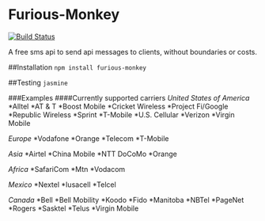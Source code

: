# Furious-Monkey
[![Build Status](https://travis-ci.org/trejonh/Furious-Monkey.svg?branch=master)](https://travis-ci.org/trejonh/Furious-Monkey)


A free sms api to send api messages to clients, without boundaries or costs.

##Installation
`npm install furious-monkey`

##Testing
`jasmine`

###Examples
####Currently supported carriers
_United States of America_
*Alltel
*AT & T
*Boost Mobile
*Cricket Wireless
*Project Fi/Google
*Republic Wireless
*Sprint
*T-Mobile
*U.S. Cellular
*Verizon
*Virgin Mobile

_Europe_
*Vodafone
*Orange
*Telecom
*T-Mobile

_Asia_
*Airtel
*China Mobile
*NTT DoCoMo
*Orange

_Africa_
*SafariCom
*Mtn
*Vodacom

_Mexico_
*Nextel
*Iusacell
*Telcel

_Canada_
*Bell
*Bell Mobility
*Koodo
*Fido
*Manitoba
*NBTel
*PageNet
*Rogers
*Sasktel
*Telus
*Virgin Mobile
